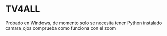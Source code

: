 # TV4ALL
Probado en Windows, de momento solo se necesita tener Python instalado
camara_ojos comprueba como funciona con el zoom
